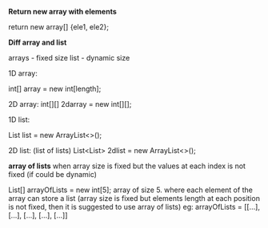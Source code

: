 **Return new array with elements**

return new array[] {ele1, ele2};

**Diff array and list**

arrays - fixed size
list - dynamic size

1D array: 

int[] array = new int[length];

2D array: 
int[][] 2darray = new int[][];

1D list:

List<Integer> list = new ArrayList<>();

2D list: (list of lists)
List<List<Intger>> 2dlist = new ArrayList<>();

**array of lists**
when array size is fixed but the values at each index is not fixed (if could be dynamic)

List<Integer>[] arrayOfLists = new int[5];
array of size 5. where each element of the array can store a list<Integer> (array size is fixed but elements length at each position is not fixed, then it is suggested to use array of lists)
eg: arrayOfLists = [[...], [...], [...], [...], [...]]
